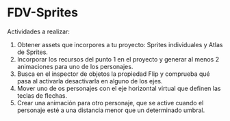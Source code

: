# FDV-Sprites

Actividades a realizar:

1) Obtener assets que incorpores a tu proyecto: Sprites individuales y Atlas de Sprites.
2) Incorporar los recursos del punto 1 en el proyecto y generar al menos 2 animaciones para uno de los personajes.
3) Busca en el inspector de objetos la propiedad Flip y comprueba qué pasa al activarla desactivarla en alguno de los ejes.
4) Mover uno de os personajes con el eje horizontal virtual que definen las teclas de flechas.
5) Crear una animación para otro personaje, que se active cuando el personaje esté a una distancia menor que un determinado umbral.
